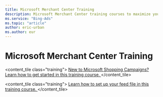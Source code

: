 ```yaml
---
title: Microsoft Merchant Center Training
description: Microsoft Merchant Center training courses to maximize your shopping campaigns.
ms.service: "Bing-Ads"
ms.topic: "article"
author: eric-urban
ms.author: eur
---
```


# Microsoft Merchant Center Training

<content_tile class="training">      [        New to Microsoft Shopping Campaigns? Learn how to get started in this training course.      ](https://go.microsoft.com/fwlink?LinkId=2130007)    </content_tile>

     
<content_tile class="training">      [        Learn how to set up your feed file in this training course.      ](https://go.microsoft.com/fwlink?LinkId=2129851)    </content_tile>


